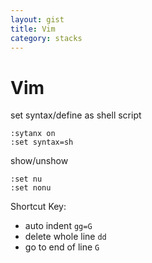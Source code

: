 ```yaml
---
layout: gist
title: Vim
category: stacks
---
```


# Vim

set syntax/define as shell script
```
:sytanx on
:set syntax=sh 
```

show/unshow 
```
:set nu
:set nonu
```

Shortcut Key:
- auto indent `gg=G`
- delete whole line `dd`
- go to end of line `G`
